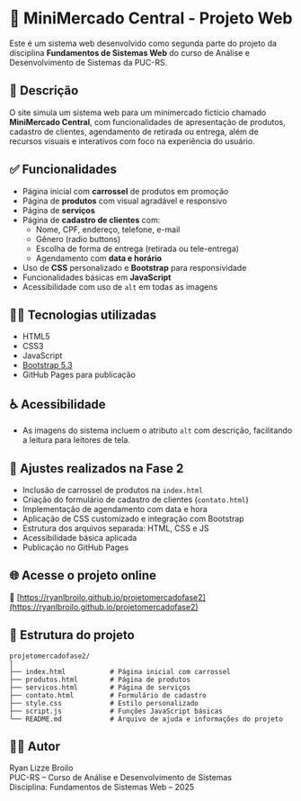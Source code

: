 # 🛒 MiniMercado Central - Projeto Web

Este é um sistema web desenvolvido como segunda parte do projeto da disciplina **Fundamentos de Sistemas Web** do curso de Análise e Desenvolvimento de Sistemas da PUC-RS.

## 📌 Descrição

O site simula um sistema web para um minimercado fictício chamado **MiniMercado Central**, com funcionalidades de apresentação de produtos, cadastro de clientes, agendamento de retirada ou entrega, além de recursos visuais e interativos com foco na experiência do usuário.

## ✅ Funcionalidades

- Página inicial com **carrossel** de produtos em promoção
- Página de **produtos** com visual agradável e responsivo
- Página de **serviços**
- Página de **cadastro de clientes** com:
  - Nome, CPF, endereço, telefone, e-mail
  - Gênero (radio buttons)
  - Escolha de forma de entrega (retirada ou tele-entrega)
  - Agendamento com **data e horário**
- Uso de **CSS** personalizado e **Bootstrap** para responsividade
- Funcionalidades básicas em **JavaScript**
- Acessibilidade com uso de `alt` em todas as imagens

## 🧑‍💻 Tecnologias utilizadas

- HTML5
- CSS3
- JavaScript
- [Bootstrap 5.3](https://getbootstrap.com/)
- GitHub Pages para publicação

## ♿ Acessibilidade

- As imagens do sistema incluem o atributo `alt` com descrição, facilitando a leitura para leitores de tela.

## 📆 Ajustes realizados na Fase 2

- Inclusão de carrossel de produtos na `index.html`
- Criação do formulário de cadastro de clientes (`contato.html`)
- Implementação de agendamento com data e hora
- Aplicação de CSS customizado e integração com Bootstrap
- Estrutura dos arquivos separada: HTML, CSS e JS
- Acessibilidade básica aplicada
- Publicação no GitHub Pages

## 🌐 Acesse o projeto online

🔗 [https://ryanlbroilo.github.io/projetomercadofase2](https://ryanlbroilo.github.io/projetomercadofase2)

## 📁 Estrutura do projeto

```
projetomercadofase2/
│
├── index.html           # Página inicial com carrossel
├── produtos.html        # Página de produtos
├── servicos.html        # Página de serviços
├── contato.html         # Formulário de cadastro
├── style.css            # Estilo personalizado
├── script.js            # Funções JavaScript básicas
└── README.md            # Arquivo de ajuda e informações do projeto
```

## 👨‍🎓 Autor

Ryan Lizze Broilo  
PUC-RS – Curso de Análise e Desenvolvimento de Sistemas  
Disciplina: Fundamentos de Sistemas Web – 2025
